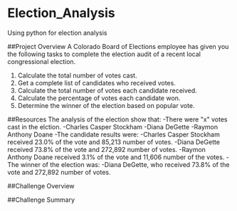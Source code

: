 # Election_Analysis
Using python for election analysis

##Project Overview
A Colorado Board of Elections employee has given you the following tasks to complete the election audit of a recent local congressional election.

1. Calculate the total number of votes cast.
2. Get a complete list of candidates who received votes.
3. Calculate the total number of votes each candidate received.
4. Calculate the percentage of votes each candidate won.
5. Determine the winner of the election based on popular vote.

##Resources
The analysis of the election show that:
-There were "x" votes cast in the elction.
  -Charles Casper Stockham
  -Diana DeGette
  -Raymon Anthony Doane
 -The candidate results were:
  -Charles Casper Stockham received 23.0% of the vote and 85,213 number of votes.
  -Diana DeGette received 73.8% of the vote and 272,892 number of votes.
  -Raymon Anthony Doane received 3.1% of the vote and 11,606 number of the votes.
 -The winner of the election was:
  -Diana DeGette, who received 73.8% of the vote and 272,892 number of votes.
  
  ##Challenge Overview
  
  ##Challenge Summary
